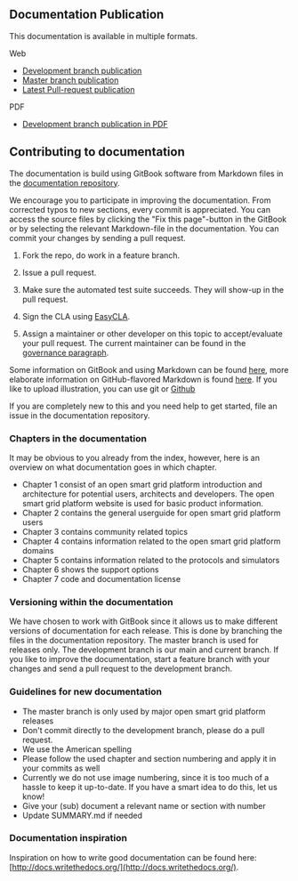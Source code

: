 ## Documentation Publication

This documentation is available in multiple formats.

Web
* [Development branch publication](https://documentation.gxf.lfenergy.org)
* [Master branch publication](https://documentation.gxf.lfenergy.org/documentation-master)
* [Latest Pull-request publication](https://documentation.gxf.lfenergy.org/documentation-pr)

PDF
* [Development branch publication in PDF](https://documentation.gxf.lfenergy.org/documentation-pdf)


## Contributing to documentation

The documentation is build using GitBook software from Markdown files in the [documentation repository](https://github.com/OSGP/Documentation).

We encourage you to participate in improving the documentation. From corrected typos to new sections, every commit is appreciated. You can access the source files by clicking the "Fix this page"-button in the GitBook or by selecting the relevant Markdown-file in the documentation. You can commit your changes by sending a pull request.

1. Fork the repo, do work in a feature branch.

2. Issue a pull request.

3. Make sure the automated test suite succeeds. They will show-up in the pull request.

4. Sign the CLA using [EasyCLA](https://lfcla.com/).

5. Assign a maintainer or other developer on this topic to accept/evaluate your pull request. The current maintainer can be found in the [governance paragraph](../Opensourcecommunity/Governance).

Some information on GitBook and using Markdown can be found [here](http://help.gitbook.com/), more elaborate information on GitHub-flavored Markdown is found [here](https://help.github.com/articles/github-flavored-markdown/). If you like to upload illustration, you can use git or [Github](https://help.github.com/articles/adding-a-file-to-a-repository/)

If you are completely new to this and you need help to get started, file an issue in the documentation repository.

### Chapters in the documentation

It may be obvious to you already from the index, however, here is an overview on what documentation goes in which chapter.

* Chapter 1 consist of an open smart grid platform introduction and architecture for potential users, architects and developers. The open smart grid platform website is used for basic product information.
* Chapter 2 contains the general userguide for open smart grid platform users
* Chapter 3 contains community related topics
* Chapter 4 contains information related to the open smart grid platform domains
* Chapter 5 contains information related to the protocols and simulators
* Chapter 6 shows the support options
* Chapter 7 code and documentation license

### Versioning within the documentation

We have chosen to work with GitBook since it allows us to make different versions of documentation for each release. This is done by branching the files in the documentation repository. The master branch is used for releases only. The development branch is our main and current branch. If you like to improve the documentation, start a feature branch with your changes and send a pull request to the development branch.

### Guidelines for new documentation

- The master branch is only used by major open smart grid platform releases
- Don't commit directly to the development branch, please do a pull request.
- We use the American spelling
- Please follow the used chapter and section numbering and apply it in your commits as well
- Currently we do not use image numbering, since it is too much of a hassle to keep it up-to-date. If you have a smart idea to do this, let us know!
- Give your (sub) document a relevant name or section with number
- Update SUMMARY.md if needed

### Documentation inspiration

Inspiration on how to write good documentation can be found here: [http://docs.writethedocs.org/](http://docs.writethedocs.org/).

